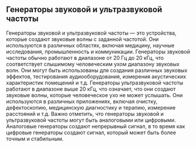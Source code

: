 ## Генераторы звуковой и ультразвуковой частоты
Генераторы звуковой и ультразвуковой частоты — это устройства, которые создают звуковые волны с заданной частотой. Они используются в различных областях, включая медицину, научные исследования, промышленность и коммуникации.
Генераторы звуковой частоты обычно работают в диапазоне от 20 Гц до 20 кГц, что соответствует слышимому человеческим ухом диапазону звуковых волн. Они могут быть использованы для создания различных звуковых эффектов, тестирования аудиооборудования, измерения акустических характеристик помещений и т.д.
Генераторы ультразвуковой частоты работают в диапазоне выше 20 кГц, что означает, что они создают звуковые волны, которые человеческое ухо не может услышать. Они используются в различных приложениях, включая очистку, дефектоскопию, медицинскую диагностику и терапию, измерение расстояний и т.д.
Важно отметить, что генераторы звуковой и ультразвуковой частоты могут быть аналоговыми или цифровыми. Аналоговые генераторы создают непрерывный сигнал, в то время как цифровые генераторы создают сигнал, который может быть более точным и стабильным.
